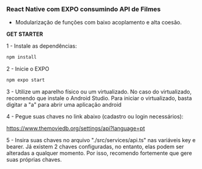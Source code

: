 ### React Native com EXPO consumindo API de Filmes

- Modularização de funções com baixo acoplamento e alta coesão.



**GET STARTER**

1 - Instale as dependências:

```bash
npm install
```

2 - Inicie o EXPO

```bash
npm expo start
```

3 - Utilize um aparelho físico ou um virtualizado. No caso do virtualizado, recomendo que instale o Android Studio. Para iniciar o virtualizado, basta digitar a "a" para abrir uma aplicação android

4 - Pegue suas chaves no link abaixo (cadastro ou login necessários):

https://www.themoviedb.org/settings/api?language=pt


5 - Insira suas chaves no arquivo "./src/services/api.ts" nas variáveis key e bearer. Já existem 2 chaves configuradas, no entanto, elas podem ser alteradas a qualquer momento. Por isso, recomendo fortemente que gere suas próprias chaves.



